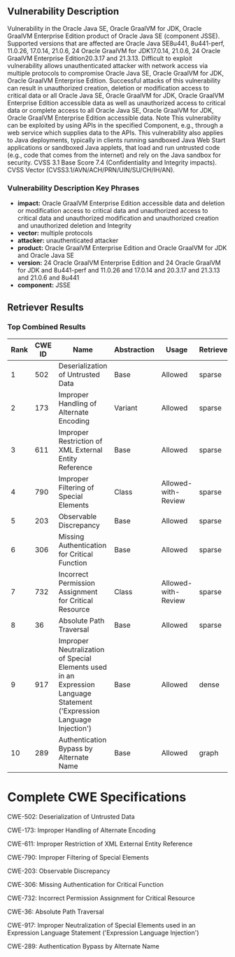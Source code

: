 ## Vulnerability Description
Vulnerability in the Oracle Java SE, Oracle GraalVM for JDK, Oracle GraalVM Enterprise Edition product of Oracle Java SE (component JSSE). Supported versions that are affected are Oracle Java SE8u441, 8u441-perf, 11.0.26, 17.0.14, 21.0.6, 24 Oracle GraalVM for JDK17.0.14, 21.0.6, 24 Oracle GraalVM Enterprise Edition20.3.17 and 21.3.13. Difficult to exploit vulnerability allows unauthenticated attacker with network access via multiple protocols to compromise Oracle Java SE, Oracle GraalVM for JDK, Oracle GraalVM Enterprise Edition. Successful attacks of this vulnerability can result in unauthorized creation, deletion or modification access to critical data or all Oracle Java SE, Oracle GraalVM for JDK, Oracle GraalVM Enterprise Edition accessible data as well as unauthorized access to critical data or complete access to all Oracle Java SE, Oracle GraalVM for JDK, Oracle GraalVM Enterprise Edition accessible data. Note This vulnerability can be exploited by using APIs in the specified Component, e.g., through a web service which supplies data to the APIs. This vulnerability also applies to Java deployments, typically in clients running sandboxed Java Web Start applications or sandboxed Java applets, that load and run untrusted code (e.g., code that comes from the internet) and rely on the Java sandbox for security. CVSS 3.1 Base Score 7.4 (Confidentiality and Integrity impacts). CVSS Vector (CVSS3.1/AVN/ACH/PRN/UIN/SU/CH/IH/AN).

### Vulnerability Description Key Phrases
- **impact:** Oracle GraalVM Enterprise Edition accessible data and deletion or modification access to critical data and unauthorized access to critical data and unauthorized modification and unauthorized creation and unauthorized deletion and Integrity
- **vector:** multiple protocols
- **attacker:** unauthenticated attacker
- **product:** Oracle GraalVM Enterprise Edition and Oracle GraalVM for JDK and Oracle Java SE
- **version:** 24 Oracle GraalVM Enterprise Edition and 24 Oracle GraalVM for JDK and 8u441-perf and 11.0.26 and 17.0.14 and 20.3.17 and 21.3.13 and 21.0.6 and 8u441
- **component:** JSSE

## Retriever Results

### Top Combined Results

| Rank | CWE ID | Name | Abstraction | Usage  | Retrievers | Individual Scores |
|------|--------|------|-------------|-------|------------|-------------------|
| 1 | 502 | Deserialization of Untrusted Data | Base | Allowed | sparse | 0.426 |
| 2 | 173 | Improper Handling of Alternate Encoding | Variant | Allowed | sparse | 0.406 |
| 3 | 611 | Improper Restriction of XML External Entity Reference | Base | Allowed | sparse | 0.396 |
| 4 | 790 | Improper Filtering of Special Elements | Class | Allowed-with-Review | sparse | 0.384 |
| 5 | 203 | Observable Discrepancy | Base | Allowed | sparse | 0.383 |
| 6 | 306 | Missing Authentication for Critical Function | Base | Allowed | sparse | 0.382 |
| 7 | 732 | Incorrect Permission Assignment for Critical Resource | Class | Allowed-with-Review | sparse | 0.357 |
| 8 | 36 | Absolute Path Traversal | Base | Allowed | sparse | 0.355 |
| 9 | 917 | Improper Neutralization of Special Elements used in an Expression Language Statement ('Expression Language Injection') | Base | Allowed | dense | 0.645 |
| 10 | 289 | Authentication Bypass by Alternate Name | Base | Allowed | graph | 0.002 |



# Complete CWE Specifications

CWE-502: Deserialization of Untrusted Data

CWE-173: Improper Handling of Alternate Encoding

CWE-611: Improper Restriction of XML External Entity Reference

CWE-790: Improper Filtering of Special Elements

CWE-203: Observable Discrepancy

CWE-306: Missing Authentication for Critical Function

CWE-732: Incorrect Permission Assignment for Critical Resource

CWE-36: Absolute Path Traversal

CWE-917: Improper Neutralization of Special Elements used in an Expression Language Statement ('Expression Language Injection')

CWE-289: Authentication Bypass by Alternate Name